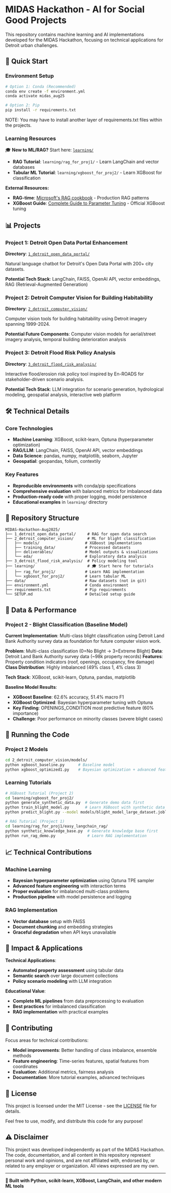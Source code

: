 # MIDAS Hackathon - AI for Social Good Projects

This repository contains machine learning and AI implementations developed for the MIDAS Hackathon, focusing on technical applications for Detroit urban challenges.

## 🚀 Quick Start

### Environment Setup
```bash
# Option 1: Conda (Recommended)
conda env create -f environment.yml
conda activate midas_aug25

# Option 2: Pip
pip install -r requirements.txt
```

NOTE: You may have to install another layer of requirements.txt files within the projects.

### Learning Resources
🎓 **New to ML/RAG?** Start here: [`learning/`](learning/)
- **RAG Tutorial**: `learning/rag_for_proj1/` - Learn LangChain and vector databases
- **Tabular ML Tutorial**: `learning/xgboost_for_proj2/` - Learn XGBoost for classification

**External Resources:**
- **RAG-time**: [Microsoft's RAG cookbook](https://github.com/microsoft/rag-time) - Production RAG patterns
- **XGBoost Guide**: [Complete Guide to Parameter Tuning](https://xgboost.readthedocs.io/en/stable/tutorials/param_tuning.html) - Official XGBoost tuning

## 📊 Projects

### Project 1: Detroit Open Data Portal Enhancement
**Directory**: [`1_detroit_open_data_portal/`](1_detroit_open_data_portal/)

Natural language chatbot for Detroit's Open Data Portal with 200+ city datasets.

**Potential Tech Stack**: LangChain, FAISS, OpenAI API, vector embeddings, RAG (Retrieval-Augmented Generation)

### Project 2: Detroit Computer Vision for Building Habitability
**Directory**: [`2_detroit_computer_vision/`](2_detroit_computer_vision/)

Computer vision tools for building habitability using Detroit imagery spanning 1999-2024.

**Potential Future Components**: Computer vision models for aerial/street imagery analysis, temporal building deterioration analysis

### Project 3: Detroit Flood Risk Policy Analysis
**Directory**: [`3_detroit_flood_risk_analysis/`](3_detroit_flood_risk_analysis/)

Interactive flood/erosion risk policy tool inspired by En-ROADS for stakeholder-driven scenario analysis.

**Potential Tech Stack**: LLM integration for scenario generation, hydrological modeling, geospatial analysis, interactive web platform

## 🛠️ Technical Details

### Core Technologies
- **Machine Learning**: XGBoost, scikit-learn, Optuna (hyperparameter optimization)
- **RAG/LLM**: LangChain, FAISS, OpenAI API, vector embeddings
- **Data Science**: pandas, numpy, matplotlib, seaborn, Jupyter
- **Geospatial**: geopandas, folium, contextily

### Key Features
- **Reproducible environments** with conda/pip specifications
- **Comprehensive evaluation** with balanced metrics for imbalanced data
- **Production-ready code** with proper logging, model persistence
- **Educational examples** in `learning/` directory

## 📁 Repository Structure

```
MIDAS-Hackathon-Aug2025/
├── 1_detroit_open_data_portal/     # RAG for open data search
├── 2_detroit_computer_vision/      # ML for blight classification
│   ├── models/                    # XGBoost implementations
│   ├── training_data/             # Processed datasets
│   ├── deliverables/              # Model outputs & visualizations
│   └── eda/                       # Exploratory data analysis
├── 3_detroit_flood_risk_analysis/  # Policy modeling tool
├── learning/                       # 🎓 Start here for tutorials
│   ├── rag_for_proj1/             # Learn RAG implementation
│   └── xgboost_for_proj2/         # Learn tabular ML
├── data/                          # Raw datasets (not in git)
├── environment.yml                # Conda environment
├── requirements.txt               # Pip requirements
└── SETUP.md                       # Detailed setup guide
```

## 🔬 Data & Performance

### Project 2 - Blight Classification (Baseline Model)
**Current Implementation**: Multi-class blight classification using Detroit Land Bank Authority survey data as foundation for future computer vision work.

**Problem**: Multi-class classification (0=No Blight → 3=Extreme Blight)
**Data**: Detroit Land Bank Authority survey data (~98k property records)
**Features**: Property condition indicators (roof, openings, occupancy, fire damage)
**Class Distribution**: Highly imbalanced (49% class 1, 4% class 3)

**Tech Stack**: XGBoost, scikit-learn, Optuna, pandas, matplotlib

**Baseline Model Results**:
- **XGBoost Baseline**: 62.6% accuracy, 51.4% macro F1
- **XGBoost Optimized**: Bayesian hyperparameter tuning with Optuna
- **Key Finding**: OPENINGS_CONDITION most predictive feature (60% importance)
- **Challenge**: Poor performance on minority classes (severe blight cases)

## 🧪 Running the Code

### Project 2 Models
```bash
cd 2_detroit_computer_vision/models/
python xgboost_baseline.py      # Baseline model
python xgboost_optimized1.py    # Bayesian optimization + advanced features
```

### Learning Tutorials
```bash
# XGBoost Tutorial (Project 2)
cd learning/xgboost_for_proj2/
python generate_synthetic_data.py  # Generate demo data first
python train_blight_model.py       # Learn XGBoost with synthetic data
python predict_blight.py --model models/blight_model_large_dataset.joblib --demo

# RAG Tutorial (Project 1)
cd learning/rag_for_proj1/easy_langchain_rag/
python synthetic_knowledge_base.py  # Generate knowledge base first
python run_rag_demo.py              # Learn RAG implementation
```

## 📈 Technical Contributions

### Machine Learning
- **Bayesian hyperparameter optimization** using Optuna TPE sampler
- **Advanced feature engineering** with interaction terms
- **Proper evaluation** for imbalanced multi-class problems
- **Production pipeline** with model persistence and logging

### RAG Implementation
- **Vector database** setup with FAISS
- **Document chunking** and embedding strategies
- **Graceful degradation** when API keys unavailable

## 🎯 Impact & Applications

**Technical Applications**:
- **Automated property assessment** using tabular data
- **Semantic search** over large document collections
- **Policy scenario modeling** with LLM integration

**Educational Value**:
- **Complete ML pipelines** from data preprocessing to evaluation
- **Best practices** for imbalanced classification
- **RAG implementation** with practical examples

## 🤝 Contributing

Focus areas for technical contributions:
- **Model improvements**: Better handling of class imbalance, ensemble methods
- **Feature engineering**: Time-series features, spatial features from coordinates
- **Evaluation**: Additional metrics, fairness analysis
- **Documentation**: More tutorial examples, advanced techniques

## 📄 License

This project is licensed under the MIT License - see the [LICENSE](LICENSE) file for details.

Feel free to use, modify, and distribute this code for any purpose!

## ⚠️ Disclaimer

This project was developed independently as part of the MIDAS Hackathon. The code, documentation, and all content in this repository represent personal work and opinions, and are not affiliated with, endorsed by, or related to any employer or organization. All views expressed are my own.

---

**🔧 Built with Python, scikit-learn, XGBoost, LangChain, and other modern ML tools**